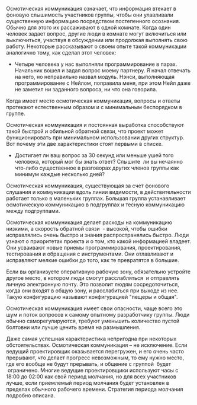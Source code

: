 Осмотическая коммуникация означает, что информация втекает в фоновую слышимость участников группы, чтобы они улавливали существенную информацию посредством постепенного осознания. Обычно для этого их рассаживают в одной комнате. Когда один человек задает вопрос, другие люди в комнате могут включиться или выключиться, участвуя в обсуждении или продолжая выполнять свою работу. Некоторые рассказывают о своем опыте такой коммуникации аналогично тому, как сделал этот человек:

- Четыре человека у нас выполняли программирование в парах. Начальник вошел и задал вопрос моему партнеру. Я начал отвечать на него, но неправильно назвал модуль. Нэнси, выполняющая программирование с Нейлом, поправила меня, при этом Нейл даже не заметил ни заданного вопроса, ни что она говорила.  

Когда имеет место осмотическая коммуникация, вопросы и ответы протекают естественным образом и с минимальным беспорядком в группе.

Осмотическая коммуникация и постоянная выработка способствуют такой быстрой и обильной обратной связи, что проект может функционировать при минимальном использовании других структур. Вот почему эти две характеристики стоят первыми в списке.

- Достигает ли ваш вопрос за 30 секунд или меньше ушей того человека, который мог бы знать ответ? Слышите  ли вы нечаянно что-либо существенное в разговорах других членов группы как минимум каждые несколько дней?

Осмотическая коммуникация, существующая за счет фонового слушания и коммуникации вдоль линии видимости, в действительности работает только в маленьких группах. Большая группа устанавливает осмотическую коммуникацию в подгруппах и тесную коммуникацию между подгруппами.

Осмотическая коммуникация делает расходы на коммуникацию низкими, а скорость обратной связи  - высокой, чтобы ошибки исправлялись очень быстро и знания распространялись быстро. Люди узнают о приоритетах проекта и о том, кто какой информацией владеет. Они усваивают новые приемы программирования, проектирования, тестирования и обращения с инструментами. Они отлавливают и исправляют мелкие ошибки до того, как те превратятся в большие.

Если вы организуете оперативную рабочую зону, обязательно устройте другое место, в котором люди смогут расслабляться  и отправлять личную электронную почту. Это позволит людям сосредоточиться, когда они входят в общую зону, и расслабиться при выходе из нее. Такую конфигурацию называют конфигурацией "пещеры и общая".

Осмотическая коммуникация имеет свои опасности, чаще всего это шум и поток вопросов к самому опытному разработчику группы. Люди обычно саморегулируются, требуют уменьшить количество пустой болтовни или лучше ценить время на размышления.

Даже самая успешная характеристика непригодна при некоторых обстоятельствах. Осмотическая коммуникация – не исключение. Если ведущий проектировщик оказывается перегружен, и его очень часто прерывают, что делает прогресс невозможным, то ему нужно место, где его вообще не будут прерывать, и общение с группой  будет  ограничено. Многие ведущие проектировщики используют часы с 18:00 до 02:00 как свой период молчания, но для всех участников лучше, если приемлемый период молчания будет установлен в пределах обычного рабочего времени. Стратегия периода молчания подробно описана.